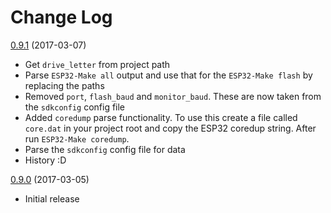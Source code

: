 # Change Log

[0.9.1](#) (2017-03-07)
* Get `drive_letter` from project path
* Parse `ESP32-Make all` output and use that for the `ESP32-Make flash` by replacing the paths
* Removed `port`, `flash_baud` and `monitor_baud`. These are now taken from the `sdkconfig` config file
* Added `coredump` parse functionality. To use this create a file called `core.dat` in your project root and copy the ESP32 coredup string. After run `ESP32-Make coredump`.
* Parse the `sdkconfig` config file for data
* History :D

[0.9.0](#) (2017-03-05) 
* Initial release
